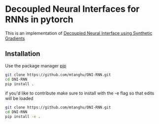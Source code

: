 # Decoupled Neural Interfaces for RNNs in pytorch

This is an implementation of [Decoupled Neural Interface using Synthetic Gradients](https://arxiv.org/abs/1608.05343)

## Installation

Use the package manager [pip](https://pip.pypa.io/en/stable/)

```bash
git clone https://github.com/mtanghu/DNI-RNN.git
cd DNI-RNN
pip install .
```

if you'd like to contribute make sure to install with the -e flag so that edits will be loaded

```bash
git clone https://github.com/mtanghu/DNI-RNN.git
cd DNI-RNN
pip install -e .
```
